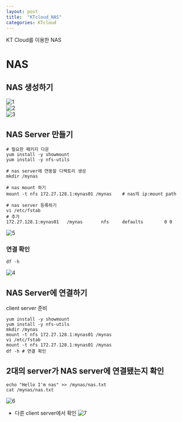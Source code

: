 ```yaml
---
layout: post
title:  "KTcloud_NAS"
categories: KTcloud
---
```

KT Cloud를 이용한 NAS

# NAS
## NAS 생성하기
![1](https://user-images.githubusercontent.com/33945185/210190870-cce3f341-9932-4b61-af11-1e396bdd5c9f.png)
<br/>
![2](https://user-images.githubusercontent.com/33945185/210190871-b39f1c99-4ae3-4230-8a76-834545cc85ce.png)
<br/>
![3](https://user-images.githubusercontent.com/33945185/210190872-2b1e9a74-f574-4264-9d06-5e3e506e7b24.png)
<br/>

## NAS Server 만들기
```shell
# 필요한 패키지 다운
yum install -y showmount
yum install -y nfs-utils

# nas server에 연동할 디렉토리 생성
mkdir /mynas

# nas mount 하기
mount -t nfs 172.27.128.1:mynas01 /mynas    # nas의 ip:mount path

# nas server 등록하기
vi /etc/fstab
# 추가
172.27.128.1:mynas01   /mynas       nfs     defaults        0 0
```
![5](https://user-images.githubusercontent.com/33945185/210190875-c2d07748-c3e1-476b-a11f-9ffe454d1b5f.png)
<br/>
### 연결 확인
```
df -h
```
![4](https://user-images.githubusercontent.com/33945185/210190874-217fbfe7-64e7-4fbb-be45-4d5b71bedd4a.png)
<br/>

## NAS Server에 연결하기
client server 준비<br/>
```shell
yum install -y showmount
yum install -y nfs-utils
mkdir /mynas
mount -t nfs 172.27.128.1:mynas01 /mynas
vi /etc/fstab
mount -t nfs 172.27.128.1:mynas01 /mynas
df -h # 연결 확인
```
## 2대의 server가 NAS server에 연결됐는지 확인
```shell
echo "Hello I'm nas" >> /mynas/nas.txt
cat /mynas/nas.txt
```
![6](https://user-images.githubusercontent.com/33945185/210190877-a0a6ee47-9b33-49f3-853f-4247bf594500.png)
<br/>

- 다른 client server에서 확인
    ![7](https://user-images.githubusercontent.com/33945185/210190878-a7e42358-44a4-4b9a-93ed-ba6ce3727b2c.png)
<br/>






